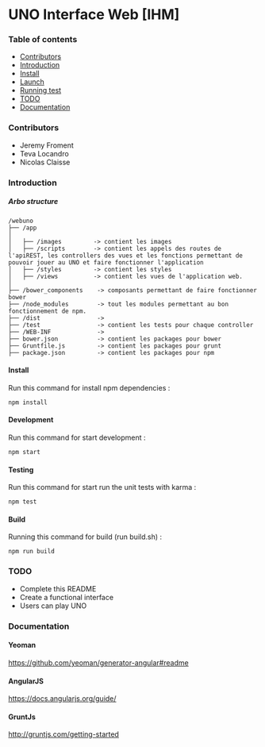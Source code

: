 # UNO Interface Web [IHM]

### Table of contents

- [Contributors](#contributors)
- [Introduction](#introduction)
- [Install](#install)
- [Launch](#launch)
- [Running test](#running-test)
- [TODO](#todo)
- [Documentation](#Documentation)

### Contributors

* Jeremy Froment
* Teva Locandro
* Nicolas Claisse

### Introduction 

##### Arbo structure

```
/webuno
├── /app 
│
│   ├── /images         -> contient les images
│   ├── /scripts        -> contient les appels des routes de l'apiREST, les controllers des vues et les fonctions permettant de pouvoir jouer au UNO et faire fonctionner l'application       
│   ├── /styles         -> contient les styles
│   ├── /views          -> contient les vues de l'application web.
│
├── /bower_components    -> composants permettant de faire fonctionner bower
├── /node_modules        -> tout les modules permettant au bon fonctionnement de npm.
├── /dist                -> 
├── /test                -> contient les tests pour chaque controller
├── /WEB-INF             ->
├── bower.json           -> contient les packages pour bower
├── Gruntfile.js         -> contient les packages pour grunt
├── package.json         -> contient les packages pour npm
```

#### Install

Run this command for install npm dependencies :
```
npm install
```

#### Development

Run this command for start development :
```
npm start
```

#### Testing

Run this command for start run the unit tests with karma :
```
npm test
```

#### Build

Running this command for build (run build.sh) :
```
npm run build
```

### TODO

* Complete this README
* Create a functional interface
* Users can play UNO

### Documentation

#### Yeoman

https://github.com/yeoman/generator-angular#readme

#### AngularJS

https://docs.angularjs.org/guide/

#### GruntJs 

http://gruntjs.com/getting-started